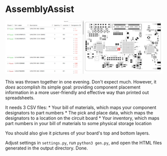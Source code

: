 # AssemblyAssist

![Screenshot of the thing](assemblyassist.png)

This was thrown together in one evening. Don't expect much. However, it *does* accomplish its simple goal: providing component placement information in a more user-friendly and effective way than printed out spreadsheets.

It needs 3 CSV files:
    * Your bill of materials, which maps your component designators to part numbers
    * The pick and place data, which maps the designators to a location on the circuit board
    * Your inventory, which maps part numbers in your bill of materials to some physical storage location

You should also give it pictures of your board's top and bottom layers.

Adjust settings in `settings.py`, run `python3 gen.py`, and open the HTML files generated in the output directory. Done.
